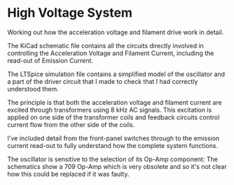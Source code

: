 # High Voltage System

Working out how the acceleration voltage and filament drive work in detail.

The KiCad schematic file contains all the circuits directly involved in controlling the Acceleration Voltage and Filament Current, including the read-out of Emission Current.

The LTSpice simulation file contains a simplified model of the oscillator and a part of the driver circuit that I made to check that I had correctly understood them.

The principle is that both the acceleration voltage and filament current are excited through transformers using 8 kHz AC signals. This excitation is applied on one side of the transformer coils and feedback circuits control current flow from the other side of the coils.

I've included detail from the front-panel switches through to the emission current read-out to fully understand how the complete system functions.

The oscillator is sensitive to the selection of its Op-Amp component: The schematics show a 709 Op-Amp which is very obsolete and so it's not clear how this could be replaced if it was faulty.